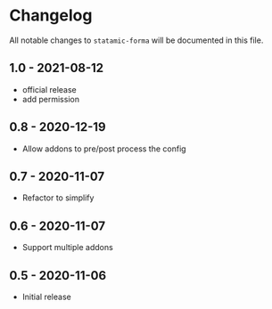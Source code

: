 # Changelog

All notable changes to `statamic-forma` will be documented in this file.

## 1.0 - 2021-08-12

* official release
* add permission

## 0.8 - 2020-12-19

* Allow addons to pre/post process the config

## 0.7 - 2020-11-07

* Refactor to simplify

## 0.6 - 2020-11-07

* Support multiple addons

## 0.5 - 2020-11-06

* Initial release
